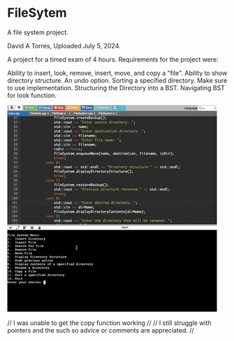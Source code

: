 # FileSytem
A file system project.

David A Torres, Uploaded July 5, 2024.

A project for a timed exam of 4 hours.
Requirements for the project were: 

Ability to insert, look, remove, insert, move, and copy a "file".
Ability to show directory structure.
An undo option.
Sorting a specified directory.
Make sure to use implementation.
Structuring the Directory into a BST. Navigating BST for look function.

![](https://github.com/DavidaTorres1/File-Sytem/blob/main/giphy.gif)

// I was unable to get the copy function working //
// I still struggle with pointers and the such so advice or comments are appreciated. //
